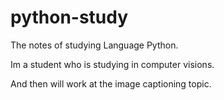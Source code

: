# python-study
The notes of studying Language Python.

Im a student who is studying in computer visions.

And then will work at the image captioning topic.
